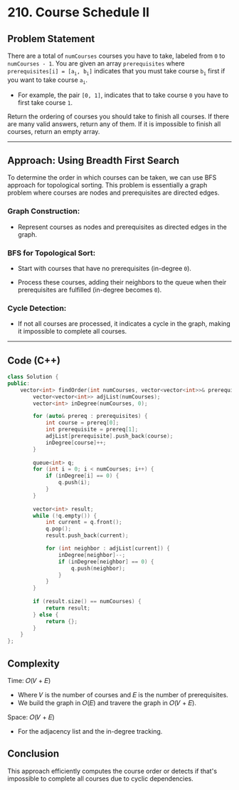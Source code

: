 # 210. Course Schedule II

## Problem Statement
There are a total of `numCourses` courses you have to take, labeled from `0` to `numCourses - 1`. 
You are given an array `prerequisites` where `prerequisites[i] = [a`<sub>`i`</sub>`, b`<sub>`i`</sub>`]` indicates that you must take course `b`<sub>`i`</sub> first if you want to take course `a`<sub>`i`</sub>.
- For example, the pair `[0, 1]`, indicates that to take course `0` you have to first take 
course `1`.

Return the ordering of courses you should take to finish all courses. If there are many valid 
answers, return any of them. If it is impossible to finish all courses, return an empty array.

---

## Approach: Using Breadth First Search

To determine the order in which courses can be taken, we can use BFS approach for topological sorting. This problem is essentially a graph problem where courses are nodes and prerequisites are directed edges.

### Graph Construction:

- Represent courses as nodes and prerequisites as directed edges in the graph.

### BFS for Topological Sort:  

- Start with courses that have no prerequisites (in-degree `0`).

- Process these courses, adding their neighbors to the queue when their prerequisites are fulfilled (in-degree becomes `0`).

### Cycle Detection:

- If not all courses are processed, it indicates a cycle in the graph, making it impossible to complete all courses.

---

## Code (C++)

```cpp
class Solution {
public:
    vector<int> findOrder(int numCourses, vector<vector<int>>& prerequisites) {
        vector<vector<int>> adjList(numCourses);
        vector<int> inDegree(numCourses, 0);

        for (auto& prereq : prerequisites) {
            int course = prereq[0];
            int prerequisite = prereq[1];
            adjList[prerequisite].push_back(course);
            inDegree[course]++;
        }
            
        queue<int> q;
        for (int i = 0; i < numCourses; i++) {
            if (inDegree[i] == 0) {
                q.push(i);
            }
        }
            
        vector<int> result;
        while (!q.empty()) {
            int current = q.front();
            q.pop();
            result.push_back(current);

            for (int neighbor : adjList[current]) {
                inDegree[neighbor]--;
                if (inDegree[neighbor] == 0) {
                    q.push(neighbor);
                }
            }
        }
            
        if (result.size() == numCourses) {
            return result;
        } else {
            return {};
        }
    }
};
```

## Complexity
Time: 𝑂(𝑉 + 𝐸) 
- Where 𝑉 is the number of courses and 𝐸 is the number of prerequisites. 
- We build the graph in 𝑂(𝐸) and travere the graph in 𝑂(𝑉 + 𝐸).

Space: 𝑂(𝑉 + 𝐸) 
- For the adjacency list and the in-degree tracking.

## Conclusion
This approach efficiently computes the course order or detects if that's impossible to complete all courses due to cyclic dependencies.